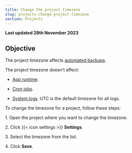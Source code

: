 ```yaml
---
title: Change the project timezone
slug: projects-change-project-timezone
section: Projects
---
```


**Last updated 28th November 2023**



## Objective  

The project timezone affects [automated backups](../projects-environments/backup).

The project timezone doesn't affect:

- [App runtime](../projects-create-apps/timezone).

- [Cron jobs](../create-apps/app-reference.md#crons).

- [System logs](../projects-increase-observability/logs). UTC is the default timezone for all logs.


To change the timezone for a project, follow these steps:

1\. Open the project where you want to change the timezone.

2\. Click {{< icon settings >}} **Settings**.

3\. Select the timezone from the list.

4\. Click **Save**.

